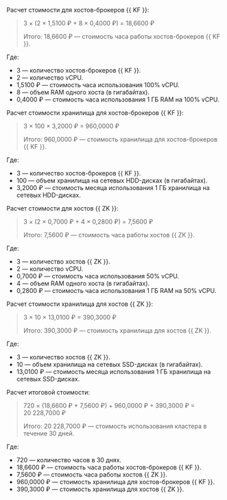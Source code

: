 Расчет стоимости для хостов-брокеров {{ KF }}:

> 3 × (2&nbsp;×&nbsp;1,5100&nbsp;₽ + 8&nbsp;×&nbsp;0,4000&nbsp;₽) = 18,6600&nbsp;₽
> 
> Итого: 18,6600&nbsp;₽ — стоимость часа работы хостов-брокеров {{ KF }}.

Где:
* 3 — количество хостов-брокеров {{ KF }}.
* 2 — количество vCPU.
* 1,5100&nbsp;₽ — стоимость часа использования 100% vCPU.
* 8 — объем RAM одного хоста (в гигабайтах).
* 0,4000&nbsp;₽ — стоимость часа использования 1 ГБ RAM на 100% vCPU.

Расчет стоимости хранилища для хостов-брокеров {{ KF }}:

> 3 × 100 × 3,2000&nbsp;₽ = 960,0000&nbsp;₽
>
> Итого: 960,0000&nbsp;₽ — стоимость хранилища для хостов-брокеров {{ KF }}.

Где:
* 3 — количество хостов-брокеров {{ KF }}.
* 100 — объем хранилища на сетевых HDD-дисках (в гигабайтах).
* 3,2000&nbsp;₽ — стоимость месяца использования 1 ГБ хранилища на сетевых HDD-дисках.

Расчет стоимости для хостов {{ ZK }}:

> 3 × (2&nbsp;×&nbsp;0,7000&nbsp;₽ + 4&nbsp;×&nbsp;0,2800&nbsp;₽) = 7,5600&nbsp;₽
>
> Итого: 7,5600&nbsp;₽ — стоимость часа работы хостов {{ ZK }}.

Где:
* 3 — количество хостов {{ ZK }}.
* 2 — количество vCPU.
* 0,7000&nbsp;₽ — стоимость часа использования 50% vCPU.
* 4 — объем RAM одного хоста (в гигабайтах).
* 0,2800&nbsp;₽ — стоимость часа использования 1 ГБ RAM на 50% vCPU.

Расчет стоимости хранилища для хостов {{ ZK }}:

> 3 × 10 × 13,0100&nbsp;₽ = 390,3000&nbsp;₽
>
> Итого: 390,3000&nbsp;₽ — стоимость хранилища для хостов {{ ZK }}.

Где:
* 3 — количество хостов {{ ZK }}.
* 10 — объем хранилища на сетевых SSD-дисках (в гигабайтах).
* 13,0100&nbsp;₽ — стоимость месяца использования 1 ГБ хранилища на сетевых SSD-дисках.

Расчет итоговой стоимости:

> 720 × (18,6600&nbsp;₽ + 7,5600&nbsp;₽) + 960,0000&nbsp;₽ + 390,3000&nbsp;₽ = 20&nbsp;228,7000&nbsp;₽
>
> Итого: 20&nbsp;228,7000&nbsp;₽ — стоимость использования кластера в течение 30 дней.

Где:
* 720 — количество часов в 30 днях.
* 18,6600&nbsp;₽ — стоимость часа работы хостов-брокеров {{ KF }}.
* 7,5600&nbsp;₽ — стоимость часа работы хостов {{ ZK }}.
* 960,0000&nbsp;₽ — стоимость хранилища для хостов-брокеров {{ KF }}.
* 390,3000&nbsp;₽ — стоимость хранилища для хостов {{ ZK }}.